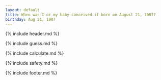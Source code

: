 ```yaml
---
layout: default
title: When was I or my baby conceived if born on August 21, 1907?
birthday: Aug 21, 1907
---
```


{% include header.md %}

{% include guess.md %}

{% include calculate.md %}

{% include safety.md %}

{% include footer.md %}




